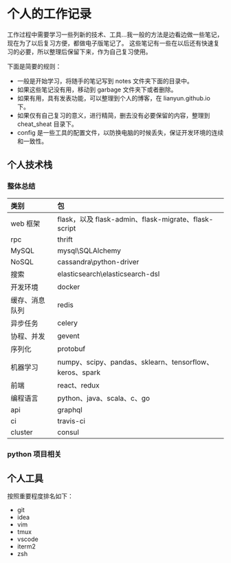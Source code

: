 个人的工作记录
=============

工作过程中需要学习一些列新的技术、工具...我一般的方法是边看边做一些笔记，现在为了以后复习方便，都做电子版笔记了。
这些笔记有一些在以后还有快速复习的必要，所以整理后保留下来，作为自己复习使用。

下面是简要的规则：

+ 一般是开始学习，将随手的笔记写到 notes 文件夹下面的目录中。
+ 如果这些笔记没有用，移动到 garbage 文件夹下或者删除。
+ 如果有用，具有发表功能，可以整理到个人的博客，在 lianyun.github.io 下。
+ 如果仅有自己复习的意义，进行精简，删去没有必要保留的内容，整理到 cheat_sheat 目录下。
+ config 是一些工具的配置文件，以防换电脑的时候丢失，保证开发环境的连续和一致性。

## 个人技术栈

### 整体总结

| 类别 | 包 |
| :--- | :--- |
| web 框架 | flask，以及 flask-admin、flask-migrate、flask-script |
| rpc | thrift |
| MySQL | mysql\SQLAlchemy |
| NoSQL | cassandra\python-driver |
| 搜索 | elasticsearch\elasticsearch-dsl |
| 开发环境 | docker |
| 缓存、消息队列 | redis |
| 异步任务 | celery |
| 协程、并发 | gevent |
| 序列化 | protobuf |
| 机器学习 | numpy、scipy、pandas、sklearn、tensorflow、keros、spark |
| 前端 | react、redux |
| 编程语言 | python、java、scala、c、go | javascript、rust |
| api | graphql |
| ci | travis-ci |
| cluster | consul |


### python 项目相关


## 个人工具
按照重要程度排名如下：

+ git
+ idea
+ vim
+ tmux
+ vscode
+ iterm2
+ zsh
